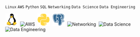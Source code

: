 `Linux` `AWS` `Python` `SQL` `Networking` `Data Science` `Data Engineering`

<div>
  <img src="https://github.com/devicons/devicon/blob/master/icons/linux/linux-original.svg" title="Linux" alt="Linux" width="40" height="40"/>&nbsp;
  <img src="https://upload.wikimedia.org/wikipedia/commons/9/93/Amazon_Web_Services_Logo.svg" title="AWS" alt="AWS" width="40" height="40"/>&nbsp;
  <img src="https://github.com/devicons/devicon/blob/master/icons/python/python-plain.svg" title="Python" alt="Python" width="40" height="40"/>&nbsp;
  <img src="https://github.com/devicons/devicon/blob/master/icons/postgresql/postgresql-plain.svg" title="SQL" alt="SQL" width="40" height="40"/>&nbsp;
  <img src="https://upload.wikimedia.org/wikipedia/commons/thumb/4/42/Network_Icon_2.svg/120px-Network_Icon_2.svg.png" title="Networking" alt="Networking" width="40" height="40"/>&nbsp;
  <img src="https://upload.wikimedia.org/wikipedia/commons/4/4f/Data_Science_Icon.svg" title="Data Science" alt="Data Science" width="40" height="40"/>&nbsp;
  <img src="https://upload.wikimedia.org/wikipedia/commons/6/6d/Data_Engineering_Logo.svg" title="Data Engineering" alt="Data Engineering" width="40" height="40"/>&nbsp;
</div>
